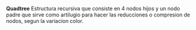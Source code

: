 **Quadtree**
Estructura recursiva que consiste en 4 nodos hijos y un nodo padre que sirve como artilugio para hacer las reducciones o compresion de nodos, segun la variacion color.

